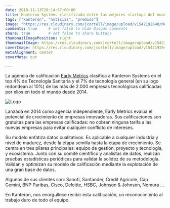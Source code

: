 ```yaml
---
date: 2018-11-13T20:14:57+00:00
title: Kanteron Systems clasificada entre las mejores startups del mundo
tags: ["kanteron", "noticias", "premios"]
image: "https://res.cloudinary.com/jcortell/image/upload/v1542192640/Media/Oct._top10.jpg"
comments: true     # set false to hide Disqus comments
share: true        # set false to share buttons
thumbnailImagePosition: right
thumbnailImage: https://res.cloudinary.com/jcortell/image/upload/v1542192640/Media/Oct._top10.jpg
coverImage: https://res.cloudinary.com/jcortell/image/upload/v1542192640/Media/Oct._top10.jpg
metaAlignment: center
coverMeta: out

---
```

La agencia de calificación [Early Metrics](https://earlymetrics.com/) clasifica a Kanteron Systems en el top 4% de Tecnología Sanitaria y el 7% de tecnología general (en su logo redondean al 10%) de las más de 2.000 empresas tecnológicas calificadas por ellos en todo el mundo desde 2014.

<!--more-->

![Logo](https://res.cloudinary.com/jcortell/image/upload/v1542192640/Media/Oct._top10.jpg)

Lanzada en 2014 como agencia independiente, Early Metrics evalúa el potencial de crecimiento de empresas innovadoras.
Sus calificaciones son gratuitas para las empresas calificadas: no cobran ninguna tarifa a las nuevas empresas para evitar cualquier conflicto de intereses.

Su modelo enfatiza datos cualitativos. Es aplicable a cualquier industria y nivel de madurez, desde la etapa semilla hasta la etapa de crecimiento. Se centra en tres pilares principales: equipo de gestión, proyecto y tecnología, y ecosistema. Junto con su comité científico y analistas de datos, realizan pruebas estadísticas periódicas para validar la solidez de su metodología. Validan y optimizan su modelo de calificación mediante la explotación de una gran base de datos.

Algunos de sus clientes son: Sanofi, Santander, Credit Agricole, Cap Gemini, BNP Paribas, Cisco, Deloitte, HSBC, Johnson & Johnson, Nomura ...

En Kanteron, nos enorgullece recibir esta calificación, un reconocimiento al trabajo duro de todo el equipo.
